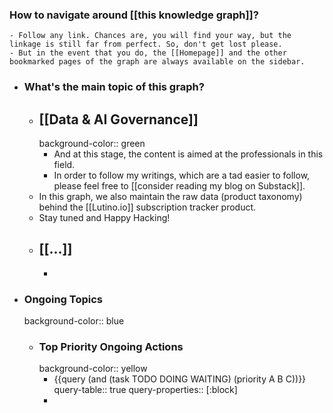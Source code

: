 ### How to navigate around [[this knowledge graph]]?
	- Follow any link. Chances are, you will find your way, but the linkage is still far from perfect. So, don't get lost please.
	- But in the event that you do, the [[Homepage]] and the other bookmarked pages of the graph are always available on the sidebar.
- ### What's the main topic of this graph?
	- ## [[Data & AI Governance]]
	  background-color:: green
		- And at this stage, the content is aimed at the professionals in this field.
		- In order to follow my writings, which are a tad easier to follow, please feel free to [[consider reading my blog on Substack]].
	- In this graph, we also maintain the raw data (product taxonomy) behind the [[Lutino.io]] subscription tracker product.
	- Stay tuned and Happy Hacking!
	- [[...]]
		-
		-
- ### Ongoing Topics
  background-color:: blue
	- ### Top Priority Ongoing Actions
	  background-color:: yellow
		- {{query (and (task TODO DOING WAITING) (priority A B C))}}
		  query-table:: true
		  query-properties:: [:block]
		-